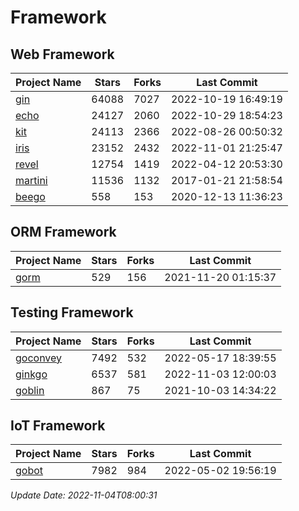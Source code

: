 # Framework

## Web Framework
| Project Name | Stars | Forks | Last Commit |
| ------------ | ----- | ----- | ----------- |
| [gin](https://github.com/gin-gonic/gin) | 64088 | 7027 | 2022-10-19 16:49:19 |
| [echo](https://github.com/labstack/echo) | 24127 | 2060 | 2022-10-29 18:54:23 |
| [kit](https://github.com/go-kit/kit) | 24113 | 2366 | 2022-08-26 00:50:32 |
| [iris](https://github.com/kataras/iris) | 23152 | 2432 | 2022-11-01 21:25:47 |
| [revel](https://github.com/revel/revel) | 12754 | 1419 | 2022-04-12 20:53:30 |
| [martini](https://github.com/go-martini/martini) | 11536 | 1132 | 2017-01-21 21:58:54 |
| [beego](https://github.com/astaxie/beego) | 558 | 153 | 2020-12-13 11:36:23 |

## ORM Framework
| Project Name | Stars | Forks | Last Commit |
| ------------ | ----- | ----- | ----------- |
| [gorm](https://github.com/jinzhu/gorm) | 529 | 156 | 2021-11-20 01:15:37 |

## Testing Framework
| Project Name | Stars | Forks | Last Commit |
| ------------ | ----- | ----- | ----------- |
| [goconvey](https://github.com/smartystreets/goconvey) | 7492 | 532 | 2022-05-17 18:39:55 |
| [ginkgo](https://github.com/onsi/ginkgo) | 6537 | 581 | 2022-11-03 12:00:03 |
| [goblin](https://github.com/franela/goblin) | 867 | 75 | 2021-10-03 14:34:22 |

## IoT Framework
| Project Name | Stars | Forks | Last Commit |
| ------------ | ----- | ----- | ----------- |
| [gobot](https://github.com/hybridgroup/gobot) | 7982 | 984 | 2022-05-02 19:56:19 |

*Update Date: 2022-11-04T08:00:31*
